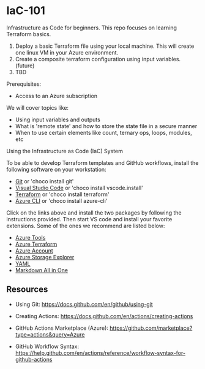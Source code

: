 # IaC-101

Infrastructure as Code for beginners. This repo focuses on learning Terraform basics.

1. Deploy a basic Terraform file using your local machine. This will create one linux VM in your Azure environment.
2. Create a composite terraform configuration using input variables. (future)
3. TBD

Prerequisites:

- Access to an Azure subscription

We will cover topics like:

- Using input variables and outputs
- What is 'remote state' and how to store the state file in a secure manner
- When to use certain elements like count, ternary ops, loops, modules, etc

Using the Infrastructure as Code (IaC) System

To be able to develop Terraform templates and GitHub workflows, install the following software on your workstation:

- [Git](https://git-scm.com/download/win) or 'choco install git'
- [Visual Studio Code](https://code.visualstudio.com/) or 'choco install vscode.install'
- [Terraform](https://www.terraform.io/downloads.html) or 'choco install terraform'
- [Azure CLI](https://docs.microsoft.com/en-us/cli/azure/install-azure-cli) or 'choco install azure-cli'

Click on the links above and install the two packages by following the instructions provided.
Then start VS code and install your favorite extensions. Some of the ones we recommend are listed below:

- [Azure Tools](https://marketplace.visualstudio.com/items?itemName=ms-vscode.vscode-node-azure-pack)
- [Azure Terraform](https://marketplace.visualstudio.com/items?itemName=ms-azuretools.vscode-azureterraform)
- [Azure Account](https://marketplace.visualstudio.com/items?itemName=ms-vscode.azure-account)
- [Azure Storage Explorer](https://marketplace.visualstudio.com/items?itemName=formulahendry.azure-storage-explorer)
- [YAML](https://marketplace.visualstudio.com/items?itemName=redhat.vscode-yaml)
- [Markdown All in One](https://marketplace.visualstudio.com/items?itemName=yzhang.markdown-all-in-one)

## Resources

* Using Git: https://docs.github.com/en/github/using-git
  
* Creating Actions: https://docs.github.com/en/actions/creating-actions

* GitHub Actions Marketplace (Azure): https://github.com/marketplace?type=actions&query=Azure

* GitHub Workflow Syntax: https://help.github.com/en/actions/reference/workflow-syntax-for-github-actions
